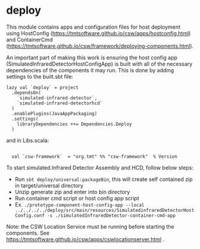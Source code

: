 # deploy

This module contains apps and configuration files for host deployment using 
HostConfig (https://tmtsoftware.github.io/csw/apps/hostconfig.html) and 
ContainerCmd (https://tmtsoftware.github.io/csw/framework/deploying-components.html).

An important part of making this work is ensuring the host config app (SimulatedInfraredDetectorHostConfigApp) is built
with all of the necessary dependencies of the components it may run.  This is done by adding settings to the
built.sbt file:

```
lazy val `deploy` = project
  .dependsOn(
    `simulated-infrared-detector`,
    `simulated-infrared-detectorhcd`
  )
  .enablePlugins(JavaAppPackaging)
  .settings(
    libraryDependencies ++= Dependencies.Deploy
  )
```

and in Libs.scala:

```

  val `csw-framework`  = "org.tmt" %% "csw-framework"  % Version

```

To start simulated.Infrared Detector Assembly and HCD, follow below steps:

 - Run `sbt deploy/universal:packageBin`, this will create self contained zip in target/universal directory
 - Unzip generate zip and enter into bin directory
 - Run container cmd script or host config app script
 - Ex.  `./prototype-component-host-config-app --local ../../../../deploy/src/main/resources/SimulatedinfraredDetectorHostConfig.conf -s ./simulatedInfraredDetector-container-cmd-app`

Note: the CSW Location Service must be running before starting the components.
See https://tmtsoftware.github.io/csw/apps/cswlocationserver.html .